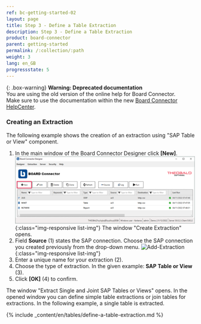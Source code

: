 ```yaml
---
ref: bc-getting-started-02
layout: page
title: Step 3 - Define a Table Extraction
description: Step 3 - Define a Table Extraction
product: board-connector
parent: getting-started
permalink: /:collection/:path
weight: 3
lang: en_GB
progressstate: 5
---
```


{: .box-warning}
**Warning: Deprecated documentation** <br>
You are using the old version of the online help for Board Connector.<br>
Make sure to use the documentation within the new [Board Connector HelpCenter](https://helpcenter.theobald-software.com/board-connector/documentation/introduction/).

### Creating an Extraction

The following example shows the creation of an extraction using "SAP Table or View" component.<br>

1. In the main window of the Board Connector Designer click **[New]**.  
![Create-New-Table-Extraction](/img/content/bc_extraction_anlegen.png){:class="img-responsive list-img"}
The window "Create Extraction" opens. <br>
2. Field **Source** (1) states the SAP connection. Choose the SAP connection you created previously from the drop-down menu. 
![Add-Extraction](/img/content/bc_tabellen_extraktion_anlegen.png){:class="img-responsive list-img"}
3. Enter a unique name for your extraction (2).
4. Choose the type of extraction. In the given example: **SAP Table or View** (3). <br>
5. Click **[OK]** (4) to confirm.

The window "Extract Single and Joint SAP Tables or Views" opens. 
In the opened window you can define simple table extractions or join tables for extractions. In the following example, a single table is extracted. <br>



{% include _content/en/tables/define-a-table-extraction.md  %}